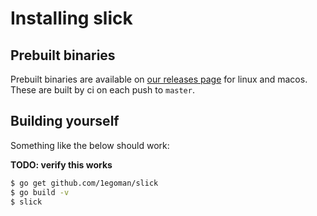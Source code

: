 # Installing slick

## Prebuilt binaries
Prebuilt binaries are available on [our releases page](https://github.com/1egoman/slick/releases)
for linux and macos. These are built by ci on each push to `master`.

## Building yourself

Something like the below should work:

**TODO: verify this works**

```bash
$ go get github.com/1egoman/slick
$ go build -v
$ slick
```

